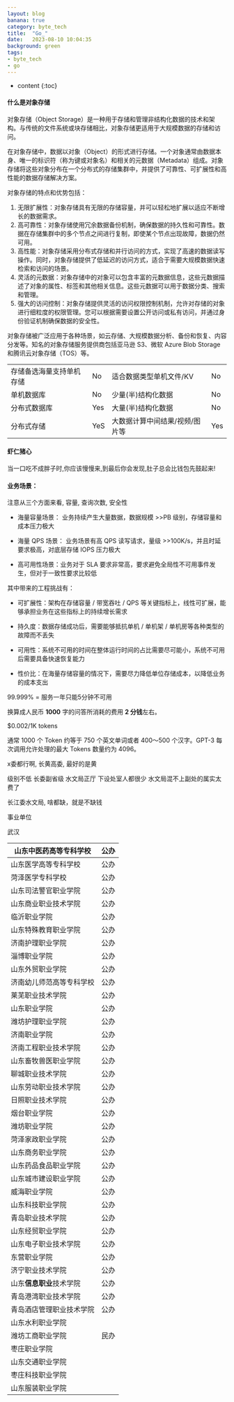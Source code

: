 ```yaml
---
layout: blog
banana: true
category: byte_tech
title:  "Go_"
date:   2023-08-10 10:04:35
background: green
tags:
- byte_tech
- go
---
```


* content
{:toc}










#### 什么是对象存储

对象存储（Object Storage）是一种用于存储和管理非结构化数据的技术和架构。与传统的文件系统或块存储相比，对象存储更适用于大规模数据的存储和访问。

在对象存储中，数据以对象（Object）的形式进行存储。一个对象通常由数据本身、唯一的标识符（称为键或对象名）和相关的元数据（Metadata）组成。对象存储将这些对象分布在一个分布式的存储集群中，并提供了可靠性、可扩展性和高性能的数据存储解决方案。

对象存储的特点和优势包括：

1. 无限扩展性：对象存储具有无限的存储容量，并可以轻松地扩展以适应不断增长的数据需求。
2. 高可靠性：对象存储使用冗余数据备份机制，确保数据的持久性和可靠性。数据在存储集群中的多个节点之间进行复制，即使某个节点出现故障，数据仍然可用。
3. 高性能：对象存储采用分布式存储和并行访问的方式，实现了高速的数据读写操作。同时，对象存储提供了低延迟的访问方式，适合于需要大规模数据快速检索和访问的场景。
4. 灵活的元数据：对象存储中的对象可以包含丰富的元数据信息，这些元数据描述了对象的属性、标签和其他相关信息。这些元数据可以用于数据分类、搜索和管理。
5. 强大的访问控制：对象存储提供灵活的访问权限控制机制，允许对存储的对象进行细粒度的权限管理。您可以根据需要设置公开访问或私有访问，并通过身份验证机制确保数据的安全性。

对象存储被广泛应用于各种场景，如云存储、大规模数据分析、备份和恢复、内容分发等。知名的对象存储服务提供商包括亚马逊 S3、微软 Azure Blob Storage 和腾讯云对象存储（TOS）等。

|                          |      |                                |      |
| ------------------------ | ---- | ------------------------------ | ---- |
| 存储备选海量支持单机存储 | No   | 适合数据类型单机文件/KV        | No   |
| 单机数据库               | No   | 少量(半)结构化数据             | No   |
| 分布式数据库             | Yes  | 大量(半)结构化数据             | No   |
| 分布式存储               | YeS  | 大数据计算中间结果/视频/图片等 | Yes  |



#### 虾仁猪心

当一口吃不成胖子时,你应该慢慢来,到最后你会发现,肚子总会比钱包先鼓起来!







#### 业务场景：

注意从三个方面来看, 容量, 查询次数, 安全性

- 海量容量场景： 业务持续产生大量数据，数据规模 >>PB 级别，存储容量和成本压力极大

- 海量 QPS 场景： 业务场景有高 QPS 读写请求，量级 >>100K/s，并且时延要求极高，对底层存储 IOPS 压力极大

- 高可用性场景：业务对于 SLA 要求非常高，要求避免全局性不可用事件发生，但对于一致性要求比较低



其中带来的工程挑战有：

- 可扩展性：架构在存储容量 / 带宽吞吐 / QPS 等关键指标上，线性可扩展，能够承担业务在这些指标上的持续增长需求

- 持久度：数据存储成功后，需要能够抵抗单机 / 单机架 / 单机房等各种类型的故障而不丢失

- 可用性：系统不可用的时间在整体运行时间的占比需要尽可能小，系统不可用后需要具备快速恢复能力

- 性价比：在海量存储容量的情况下，需要尽力降低单位存储成本，以降低业务的成本支出





99.999%
= 服务一年只能5分钟不可用





换算成人民币 **1000** 字的问答所消耗的费用 **2 分钱**左右。

$0.002/1K tokens

通常 1000 个 Token 约等于 750 个英文单词或者 400～500 个汉字。GPT-3 每次调用允许处理的最大 Tokens 数量约为 4096。





x委都行啊, 长黄高委, 最好的是黄

级别不低 长委副省级 水文局正厅 下设处室人都很少 水文局混不上副处的属实太费了

长江委水文局, 啥都缺，就是不缺钱

事业单位

武汉



| 山东中医药高等专科学校   | 公办 |
| ------------------------ | ---- |
| 山东医学高等专科学校     | 公办 |
| 菏泽医学专科学校         | 公办 |
| 山东司法警官职业学院     | 公办 |
| 山东商业职业技术学院     | 公办 |
| 临沂职业学院             | 公办 |
| 山东特殊教育职业学院     | 公办 |
| 济南护理职业学院         | 公办 |
| 淄博职业学院             | 公办 |
| 山东外贸职业学院         | 公办 |
| 济南幼儿师范高等专科学校 | 公办 |
| 莱芜职业技术学院         | 公办 |
| 山东职业学院             | 公办 |
| 潍坊护理职业学院         | 公办 |
| 济南职业学院             | 公办 |
| 济南工程职业技术学院     | 公办 |
| 山东畜牧兽医职业学院     | 公办 |
| 聊城职业技术学院         | 公办 |
| 山东劳动职业技术学院     | 公办 |
| 日照职业技术学院         | 公办 |
| 烟台职业学院             | 公办 |
| 潍坊职业学院             | 公办 |
| 菏泽家政职业学院         | 公办 |
| 山东商务职业学院         | 公办 |
| 山东药品食品职业学院     | 公办 |
| 山东城市建设职业学院     | 公办 |
| 威海职业学院             | 公办 |
| 山东科技职业学院         | 公办 |
| 青岛职业技术学院         | 公办 |
| 山东经贸职业学院         | 公办 |
| 山东电子职业技术学院     | 公办 |
| 东营职业学院             | 公办 |
| 济宁职业技术学院         | 公办 |
| 山东**信息职业**技术学院 | 公办 |
| 青岛港湾职业技术学院     | 公办 |
| 青岛酒店管理职业技术学院 | 公办 |
| 山东水利职业学院         |      |
| 潍坊工商职业学院         | 民办 |
| 枣庄职业学院             |      |
| 山东交通职业学院         |      |
| 枣庄科技职业学院         |      |
| 山东服装职业学院         |      |
